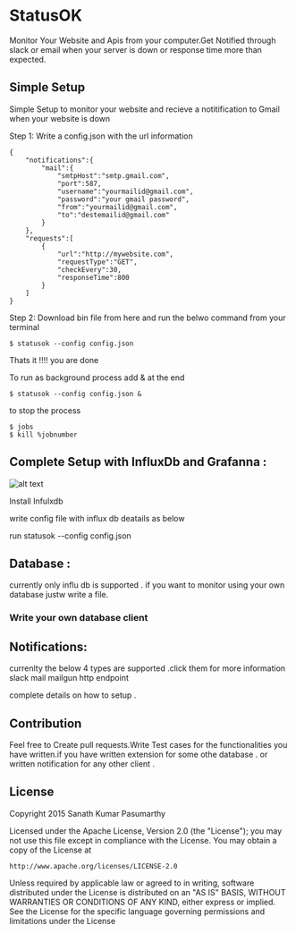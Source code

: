 # StatusOK

Monitor Your Website and Apis from your computer.Get Notified through slack or email when your server is down or response time more than expected.


## Simple Setup

Simple Setup to monitor your website and recieve a notitification to Gmail when your website is down

Step 1: Write a config.json with the url information 
```
{
	"notifications":{
		"mail":{
			"smtpHost":"smtp.gmail.com",
			"port":587,
			"username":"yourmailid@gmail.com",
			"password":"your gmail password",
			"from":"yourmailid@gmail.com",
			"to":"destemailid@gmail.com"
		}
	},
	"requests":[
		{
			"url":"http://mywebsite.com",
			"requestType":"GET",
			"checkEvery":30,	
			"responseTime":800
		}
	]
}
```

Step 2: Download bin file from here and run the belwo command from your terminal
```
$ statusok --config config.json
```
Thats it !!!! you are done

To run as background process add & at the end

```
$ statusok --config config.json &	
```
to stop the process 
```
$ jobs
$ kill %jobnumber
```

## Complete Setup with InfluxDb and Grafanna :

![alt text](https://github.com/sanathp/StatusOK/raw/master/screenshots/graphana.png "Graphana Screenshot")

Install Infulxdb 

write config file with influx db deatails as below

run statusok --config config.json


## Database :

currently only influ db is supported .
if you want to monitor using your own database justw write a file.

### Write your own database client
	

## Notifications:

currenlty the below 4 types are supported .click them for more information
slack
mail
mailgun
http endpoint

complete details on how to setup .


## Contribution

Feel free to Create pull requests.Write Test cases for the functionalities you have written.if you have written extension for some othe database . or written notification for any other client .

## License

Copyright 2015 Sanath Kumar Pasumarthy

Licensed under the Apache License, Version 2.0 (the "License");
you may not use this file except in compliance with the License.
You may obtain a copy of the License at

    http://www.apache.org/licenses/LICENSE-2.0

Unless required by applicable law or agreed to in writing, software
distributed under the License is distributed on an "AS IS" BASIS,
WITHOUT WARRANTIES OR CONDITIONS OF ANY KIND, either express or implied.
See the License for the specific language governing permissions and
limitations under the License





